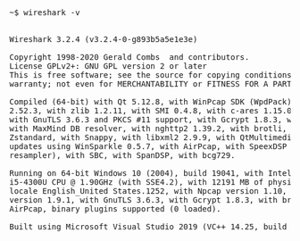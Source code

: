 <pre>
~$ wireshark -v


Wireshark 3.2.4 (v3.2.4-0-g893b5a5e1e3e)

Copyright 1998-2020 Gerald Combs <gerald@wireshark.org> and contributors.
License GPLv2+: GNU GPL version 2 or later <https://www.gnu.org/licenses/gpl-2.0.html>
This is free software; see the source for copying conditions. There is NO
warranty; not even for MERCHANTABILITY or FITNESS FOR A PARTICULAR PURPOSE.

Compiled (64-bit) with Qt 5.12.8, with WinPcap SDK (WpdPack) 4.1.2, with GLib
2.52.3, with zlib 1.2.11, with SMI 0.4.8, with c-ares 1.15.0, with Lua 5.2.4,
with GnuTLS 3.6.3 and PKCS #11 support, with Gcrypt 1.8.3, with MIT Kerberos,
with MaxMind DB resolver, with nghttp2 1.39.2, with brotli, with LZ4, with
Zstandard, with Snappy, with libxml2 2.9.9, with QtMultimedia, with automatic
updates using WinSparkle 0.5.7, with AirPcap, with SpeexDSP (using bundled
resampler), with SBC, with SpanDSP, with bcg729.

Running on 64-bit Windows 10 (2004), build 19041, with Intel(R) Core(TM)
i5-4300U CPU @ 1.90GHz (with SSE4.2), with 12191 MB of physical memory, with
locale English_United States.1252, with Npcap version 1.10, based on libpcap
version 1.9.1, with GnuTLS 3.6.3, with Gcrypt 1.8.3, with brotli 1.0.2, without
AirPcap, binary plugins supported (0 loaded).

Built using Microsoft Visual Studio 2019 (VC++ 14.25, build 28614).
</pre>